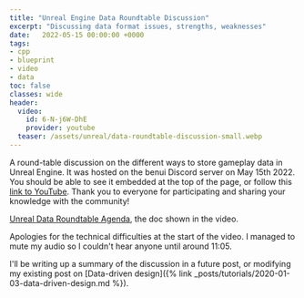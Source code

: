 ```yaml
---
title: "Unreal Engine Data Roundtable Discussion"
excerpt: "Discussing data format issues, strengths, weaknesses"
date:   2022-05-15 00:00:00 +0000
tags:
- cpp
- blueprint
- video
- data
toc: false
classes: wide
header:
  video:
    id: 6-N-j6W-DhE
    provider: youtube
  teaser: /assets/unreal/data-roundtable-discussion-small.webp
---
```


A round-table discussion on the different ways to store gameplay data in Unreal Engine. It was hosted on the benui Discord server on May 15th 2022. You should be able to see it embedded at the top of the page, or follow this [link to YouTube](https://www.youtube.com/watch?v=6-N-j6W-DhE).
Thank you to everyone for participating and sharing your knowledge with the community!

[Unreal Data Roundtable
Agenda](https://docs.google.com/document/d/16xUJMxx8sRYWQqGkCAZltysUd0kSi_v9MEwbH3KVM4c/edit), the doc shown in the video.

Apologies for the technical difficulties at the start of the video. I managed to mute my audio so I couldn't hear anyone until around 11:05.

I'll be writing up a summary of the discussion in a future post, or modifying
my existing post on [Data-driven design]({% link
_posts/tutorials/2020-01-03-data-driven-design.md %}).
